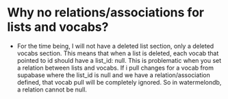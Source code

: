 # Why no relations/associations for lists and vocabs?

- For the time being, I will not have a deleted list section, only a deleted vocabs section. This means that when a list is deleted, each vocab that pointed to id should have a list_id: null. This is problematic when you set a relation between lists and vocabs. If i pull changes for a vocab from supabase where the list_id is null and we have a relation/association defined, that vocab pull will be completely ignored. So in watermelondb, a relation cannot be null.
